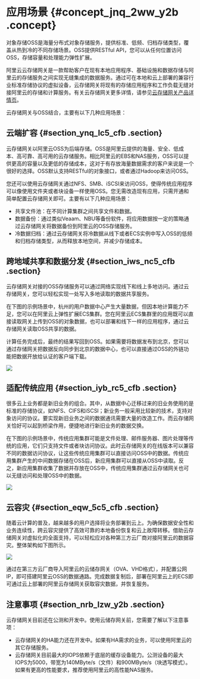 # 应用场景 {#concept_jnq_2ww_y2b .concept}

对象存储OSS是海量分布式对象存储服务，提供标准、低频、归档存储类型，覆盖从热到冷的不同存储场景。OSS提供RESTful API，您可以从任何位置访问OSS，存储容量和处理能力弹性扩展。

阿里云云存储网关是一款帮助客户在现有本地应用程序、基础设施和数据存储与阿里云的存储服务之间实现无缝集成的数据服务。通过可在本地和云上部署的兼容行业标准存储协议的虚拟设备，云存储网关将现有的存储应用程序和工作负载无缝对接阿里云的存储和计算服务。有关云存储网关更多详情，请参见[云存储网关产品详情页](https://www.aliyun.com/product/hcs)。

云存储网关与OSS结合，主要有以下几种应用场景：

## 云端扩容 {#section_ynq_lc5_cfb .section}

云存储网关以阿里云OSS为后端存储。OSS是阿里云提供的海量、安全、低成本、高可靠、高可用的云存储服务。相比阿里云的EBS和NAS服务，OSS可以提供更高的容量以及更低的存储成本，这对于有存放海量数据需求的客户来说是一个很好的选择。OSS默认支持RESTful的对象接口，或者通过Hadoop来访问OSS。

您还可以使用云存储网关通过NFS、SMB、iSCSI来访问OSS，使得传统应用程序可以像使用文件夹或者块设备一样使用OSS。您无需改造现有应用，只需开通和简单配置云存储网关即可。主要有以下几种应用场景：

-   共享文件池：在不同计算集群之间共享文件和数据。
-   数据备份：通过类似Veaam、NBU等备份软件，将应用数据按一定的策略通过云存储网关将数据备份到阿里云的OSS存储服务。
-   冷数据归档：通过云存储网关将冷数据从线下或者ECS实例中写入OSS的低频和归档存储类型，从而释放本地空间，并减少存储成本。

## 跨地域共享和数据分发 {#section_iws_nc5_cfb .section}

云存储网关对接的OSS存储服务可以通过网络实现线下和线上多地访问。通过云存储网关，您可以轻松实现一处写入多地读取的数据共享服务。

在下图的示例场景中，杭州的用户数据中心产生大量数据，但因本地计算能力不足，您可以在阿里云上弹性扩展ECS集群。您在阿里云ECS集群里的应用既可以直接读取网关上传到OSS的对象数据，也可以部署和线下一样的应用程序，通过云存储网关读取OSS共享的数据。

计算任务完成后，最终的结果写回到OSS。如果需要将数据发布到北京，您可以通过存储网关把数据反向同步到北京的数据中心，也可以直接通过OSS的外链功能把数据开放给认证的客户端下载。

![](http://static-aliyun-doc.oss-cn-hangzhou.aliyuncs.com/assets/img/18894/153676540510760_zh-CN.png)

## 适配传统应用 {#section_iyb_rc5_cfb .section}

很多云上业务都是新旧业务的组合。其中，从数据中心迁移过来的旧业务使用的是标准的存储协议，如NFS、CIFS和iSCSI；新业务一般采用比较新的技术，支持对象访问的协议。要实现新旧业务之间的数据通讯需要大量的改造工作。而云存储网关恰好可以起到桥梁作用，便捷地进行新旧业务的数据交换。

在下图的示例场景中，传统应用集群可能是文件处理、邮件服务器、图片处理等传统的应用，它们只支持文件或者块访问协议。此时云存储网关的在线版本可以兼容不同的数据访问协议，让这些传统应用集群可以直接访问OSS中的数据。传统应用集群产生的中间数据存储在OSS后，新应用集群可以直接从OSS中读取。反之，新应用集群收集了数据并存放在OSS中，传统应用集群通过云存储网关也可以无缝访问和处理OSS中的数据。

![](http://static-aliyun-doc.oss-cn-hangzhou.aliyuncs.com/assets/img/18894/153676540510750_zh-CN.png)

## 云容灾 {#section_eqw_5c5_cfb .section}

随着云计算的普及，越来越多的用户选择将业务部署到云上。为确保数据安全性和业务连续性，跨云容灾提供了高效可靠的本地备份恢复和云上故障转移。借助云存储网关对虚拟化的全面支持，可以轻松应对各种第三方云厂商对接阿里云的数据容灾。整体架构如下图所示。

![](http://static-aliyun-doc.oss-cn-hangzhou.aliyuncs.com/assets/img/18894/153676540510752_zh-CN.png)

通过在第三方云厂商导入阿里云的云储存网关（OVA、VHD格式），并配置公网IP，即可搭建阿里云OSS的数据通路。完成数据复制后，部署在阿里云上的ECS即可通过云上部署的阿里云存储网关获取容灾数据，并恢复服务。

## 注意事项 {#section_nrb_lzw_y2b .section}

云存储网关目前还在公测和开发中。使用云储存网关前，您需要了解以下注意事项：

-   云存储网关的HA能力还在开发中。如果有HA需求的业务，可以使用阿里云的其它存储服务。
-   云存储网关目前最大的IOPS依赖于底层的缓存设备能力。公测设备的最大IOPS为5000，带宽为140MByte/s（文件）和900MByte/s（块透写模式）。如果有更高的性能要求，推荐使用阿里云的高性能NAS服务。

